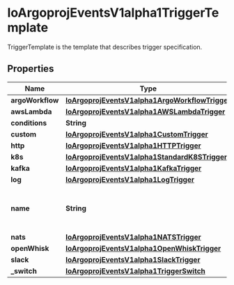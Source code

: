 

# IoArgoprojEventsV1alpha1TriggerTemplate

TriggerTemplate is the template that describes trigger specification.
## Properties

Name | Type | Description | Notes
------------ | ------------- | ------------- | -------------
**argoWorkflow** | [**IoArgoprojEventsV1alpha1ArgoWorkflowTrigger**](IoArgoprojEventsV1alpha1ArgoWorkflowTrigger.md) |  |  [optional]
**awsLambda** | [**IoArgoprojEventsV1alpha1AWSLambdaTrigger**](IoArgoprojEventsV1alpha1AWSLambdaTrigger.md) |  |  [optional]
**conditions** | **String** |  |  [optional]
**custom** | [**IoArgoprojEventsV1alpha1CustomTrigger**](IoArgoprojEventsV1alpha1CustomTrigger.md) |  |  [optional]
**http** | [**IoArgoprojEventsV1alpha1HTTPTrigger**](IoArgoprojEventsV1alpha1HTTPTrigger.md) |  |  [optional]
**k8s** | [**IoArgoprojEventsV1alpha1StandardK8STrigger**](IoArgoprojEventsV1alpha1StandardK8STrigger.md) |  |  [optional]
**kafka** | [**IoArgoprojEventsV1alpha1KafkaTrigger**](IoArgoprojEventsV1alpha1KafkaTrigger.md) |  |  [optional]
**log** | [**IoArgoprojEventsV1alpha1LogTrigger**](IoArgoprojEventsV1alpha1LogTrigger.md) |  |  [optional]
**name** | **String** | Name is a unique name of the action to take. |  [optional]
**nats** | [**IoArgoprojEventsV1alpha1NATSTrigger**](IoArgoprojEventsV1alpha1NATSTrigger.md) |  |  [optional]
**openWhisk** | [**IoArgoprojEventsV1alpha1OpenWhiskTrigger**](IoArgoprojEventsV1alpha1OpenWhiskTrigger.md) |  |  [optional]
**slack** | [**IoArgoprojEventsV1alpha1SlackTrigger**](IoArgoprojEventsV1alpha1SlackTrigger.md) |  |  [optional]
**_switch** | [**IoArgoprojEventsV1alpha1TriggerSwitch**](IoArgoprojEventsV1alpha1TriggerSwitch.md) |  |  [optional]



